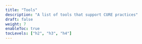 ```yaml
---
title: "Tools"
description: "A list of tools that support CURE practices"
draft: false
weight: 7
enableToc: true
tocLevels: ["h2", "h3", "h4"]
---
```

